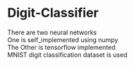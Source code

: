 # Digit-Classifier

There are two neural networks
<br>
One is self_implemented using numpy
<br>
The Other is tensorflow implemented
<br>
MNIST digit classification dataset is used 